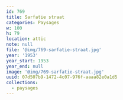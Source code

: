 ```yaml
---
id: 769
title: Sarfatie straat
categories: Paysages
w: 100
h: 79
location: attic
note: null
file: '@img/769-sarfatie-straat.jpg'
year: '1953'
year_start: 1953
year_end: null
image: '@img/769-sarfatie-straat.jpg'
uuid: 07d507b9-1472-4c07-976f-aaaa82e0a1d5
collections:
  - paysages
---
```


